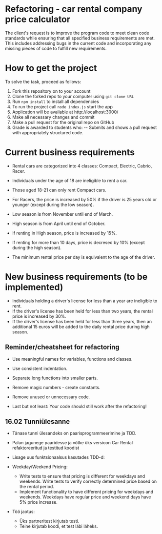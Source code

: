 # Refactoring - car rental company price calculator

The client's request is to improve the program code to meet clean code standards while ensuring that all specified business requirements are met. This includes addressing bugs in the current code and incorporating any missing pieces of code to fulfill new requirements.

# How to get the project

To solve the task, proceed as follows:
1. Fork this repository on to your account
2. Clone the forked repo to your computer using `git clone URL`
3. Run `npm install` to install all dependencies
4. To run the project call `node index.js` start the app
5. Application will be available at http://localhost:3000/
6. Make all necessary changes and commit
7. Make a pull request for the original repo on GitHub
8. Grade is awarded to students who:
   -- Submits and shows a pull request with appropriately structured code.

# Current business requirements

- Rental cars are categorized into 4 classes: Compact, Electric, Cabrio, Racer.

- Individuals under the age of 18 are ineligible to rent a car.
- Those aged 18-21 can only rent Compact cars.
- For Racers, the price is increased by 50% if the driver is 25 years old or younger (except during the low season).

- Low season is from November until end of March. 
- High season is from April until end of October.
- If renting in High season, price is increased by 15%.

- If renting for more than 10 days, price is decresed by 10% (except during the high season).

- The minimum rental price per day is equivalent to the age of the driver.

# New business requirements (to be implemented)

- Individuals holding a driver's license for less than a year are ineligible to rent. 
- If the driver's license has been held for less than two years, the rental price is increased by 30%.
- If the driver's license has been held for less than three years, then an additional 15 euros will be added to the daily rental price during high season.

## Reminder/cheatsheet for refactoring

- Use meaningful names for variables, functions and classes.
- Use consistent indentation.
- Separate long functions into smaller parts. 
- Remove magic numbers - create constants. 
- Remove unused or unnecessary code. 

- Last but not least: Your code should still work after the refactoring!

## 16.02 Tunniülesanne
* Tänase tunni ülesandeks on paarisprogrammeerimine ja TDD.
* Palun jagunege paaridesse ja võtke üks versioon Car Rental refaktoreeritud ja testitud koodist
* Lisage uus funktsionaalsus kasutades TDD-d:
  
* Weekday/Weekend Pricing:

    * Write tests to ensure that pricing is different for weekdays and weekends. Write tests to verify correctly determined price based on the rental period.
    * Implement functionality to have different pricing for weekdays and weekends. Weekdays have regular price and weekend days have 5% price increase. 
* Töö jaotus: 
   * Üks partneritest kirjutab testi. 
   * Teine kirjutab koodi, et test läbi läheks.
